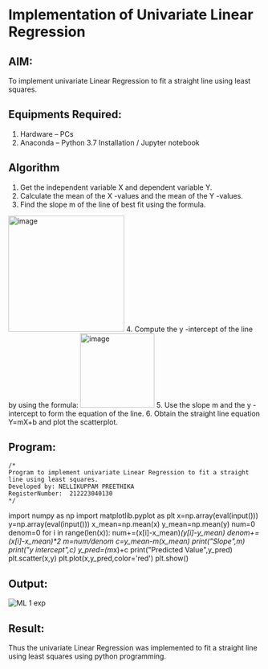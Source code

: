 # Implementation of Univariate Linear Regression
## AIM:
To implement univariate Linear Regression to fit a straight line using least squares.

## Equipments Required:
1. Hardware – PCs
2. Anaconda – Python 3.7 Installation / Jupyter notebook

## Algorithm
1. Get the independent variable X and dependent variable Y.
2. Calculate the mean of the X -values and the mean of the Y -values.
3. Find the slope m of the line of best fit using the formula. 
<img width="231" alt="image" src="https://user-images.githubusercontent.com/93026020/192078527-b3b5ee3e-992f-46c4-865b-3b7ce4ac54ad.png">
4. Compute the y -intercept of the line by using the formula:
<img width="148" alt="image" src="https://user-images.githubusercontent.com/93026020/192078545-79d70b90-7e9d-4b85-9f8b-9d7548a4c5a4.png">
5. Use the slope m and the y -intercept to form the equation of the line.
6. Obtain the straight line equation Y=mX+b and plot the scatterplot.

## Program:
```
/*
Program to implement univariate Linear Regression to fit a straight line using least squares.
Developed by: NELLIKUPPAM PREETHIKA
RegisterNumber:  212223040130
*/
```
import numpy as np
import matplotlib.pyplot as plt
x=np.array(eval(input()))
y=np.array(eval(input()))
x_mean=np.mean(x)
y_mean=np.mean(y)
num=0
denom=0
for i in range(len(x)):
    num+=(x[i]-x_mean)*(y[i]-y_mean)
    denom+=(x[i]-x_mean)**2
m=num/denom
c=y_mean-m*(x_mean)
print("Slope",m)
print("y intercept",c)
y_pred=(m*x)+c
print("Predicted Value",y_pred)
plt.scatter(x,y)
plt.plot(x,y_pred,color='red')
plt.show()


## Output:
![ML 1 exp](https://github.com/AkilaMohan/Find-the-best-fit-line-using-Least-Squares-Method/assets/155142246/069b75d2-91f1-4929-a4c1-d712bf66678d)



## Result:
Thus the univariate Linear Regression was implemented to fit a straight line using least squares using python programming.
